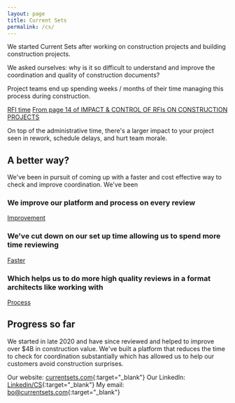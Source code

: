 ```yaml
---
layout: page
title: Current Sets
permalink: /cs/
---
```

We started Current Sets after working on construction projects and building construction projects.

We asked ourselves: why is it so difficult to understand and improve the coordination and quality of construction documents?

Project teams end up spending weeks / months of their time managing this process during construction.

[RFI time](/img/RFI.jpeg)
[From page 14 of IMPACT & CONTROL OF RFIs ON CONSTRUCTION PROJECTS](https://www.cmaanet.org/sites/default/files/resource/Impact%20%26%20Control%20of%20RFIs%20on%20Construction%20Projects.pdf)

On top of the administrative time, there's a larger impact to your project seen in rework, schedule delays, and hurt team morale.

## A better way?
We've been in pursuit of coming up with a faster and cost effective way to check and improve coordination. We've been

### We improve our platform and process on every review
[Improvement](/img/improvement.png)

### We've cut down on our set up time allowing us to spend more time reviewing
[Faster](/img/faster.png)

### Which helps us to do more high quality reviews in a format architects like working with
[Process](/img/process.png)

## Progress so far
We started in late 2020 and have since reviewed and helped to improve over $4B in construction value. We've built a platform that reduces the time to check for coordination substantially which has allowed us to help our customers avoid construction surprises.

Our website: [currentsets.com](https://currentsets.com/){:target="_blank"}
Our LinkedIn: [Linkedin/CS](https://www.linkedin.com/company/currentsets/){:target="_blank"}
My email: [bo@currentsets.com](mailto:bo@currentsets.com){:target="_blank"}

